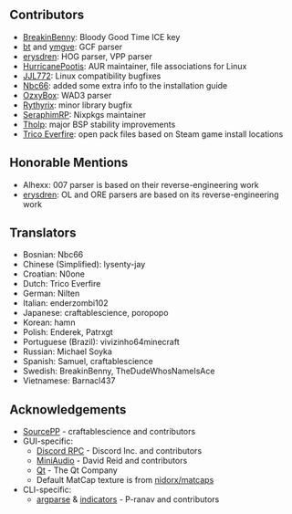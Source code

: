 ## Contributors
- [BreakinBenny](https://github.com/BreakinBenny): Bloody Good Time ICE key
- [bt](https://github.com/eepycats) and [ymgve](https://github.com/ymgve): GCF parser
- [erysdren](https://github.com/erysdren): HOG parser, VPP parser
- [HurricanePootis](https://github.com/HurricanePootis): AUR maintainer, file associations for Linux
- [JJL772](https://github.com/JJL772): Linux compatibility bugfixes
- [Nbc66](https://github.com/Nbc66): added some extra info to the installation guide
- [OzxyBox](https://github.com/ozxybox): WAD3 parser
- [Rythyrix](https://github.com/Rythyrix): minor library bugfix
- [SeraphimRP](https://github.com/SeraphimRP): Nixpkgs maintainer
- [Tholp](https://github.com/Tholp1): major BSP stability improvements
- [Trico Everfire](https://github.com/Trico-Everfire): open pack files based on Steam game install locations

## Honorable Mentions
- Alhexx: 007 parser is based on their reverse-engineering work
- [erysdren](https://github.com/erysdren): OL and ORE parsers are based on its reverse-engineering work

## Translators
- Bosnian: Nbc66
- Chinese (Simplified): lysenty-jay
- Croatian: N0one
- Dutch: Trico Everfire
- German: Nilten
- Italian: enderzombi102
- Japanese: craftablescience, poropopo
- Korean: hamn
- Polish: Enderek, Patrxgt
- Portuguese (Brazil): vivizinho64minecraft
- Russian: Michael Soyka
- Spanish: Samuel, craftablescience
- Swedish: BreakinBenny, TheDudeWhosNameIsAce
- Vietnamese: Barnacl437

## Acknowledgements
- [SourcePP](https://github.com/craftablescience/sourcepp) - craftablescience and contributors
- GUI-specific:
  - [Discord RPC](https://github.com/craftablescience/discord-rpc-clean) - Discord Inc. and contributors
  - [MiniAudio](https://github.com/mackron/miniaudio) - David Reid and contributors
  - [Qt](https://www.qt.io) - The Qt Company
  - Default MatCap texture is from [nidorx/matcaps](https://github.com/nidorx/matcaps/blob/master/PAGE-15.md#706962_24211e_bcb6af_aca494)
- CLI-specific:
  - [argparse](https://github.com/p-ranav/argparse) & [indicators](https://github.com/p-ranav/indicators) - P-ranav and contributors
